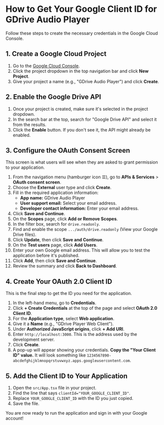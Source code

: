 # How to Get Your Google Client ID for GDrive Audio Player

Follow these steps to create the necessary credentials in the Google Cloud Console.

## 1. Create a Google Cloud Project

1.  Go to the [Google Cloud Console](https://console.cloud.google.com/).
2.  Click the project dropdown in the top navigation bar and click **New Project**.
3.  Give your project a name (e.g., "GDrive Audio Player") and click **Create**.

## 2. Enable the Google Drive API

1.  Once your project is created, make sure it's selected in the project dropdown.
2.  In the search bar at the top, search for "Google Drive API" and select it from the results.
3.  Click the **Enable** button. If you don't see it, the API might already be enabled.

## 3. Configure the OAuth Consent Screen

This screen is what users will see when they are asked to grant permission to your application.

1.  From the navigation menu (hamburger icon ☰), go to **APIs & Services** > **OAuth consent screen**.
2.  Choose the **External** user type and click **Create**.
3.  Fill in the required application information:
    *   **App name:** GDrive Audio Player
    *   **User support email:** Select your email address.
    *   **Developer contact information:** Enter your email address.
4.  Click **Save and Continue**.
5.  On the **Scopes** page, click **Add or Remove Scopes**.
6.  In the filter box, search for `drive.readonly`.
7.  Find and enable the scope `.../auth/drive.readonly` (View your Google Drive files).
8.  Click **Update**, then click **Save and Continue**.
9.  On the **Test users** page, click **Add Users**.
10. Enter your own Google email address. This will allow you to test the application before it's published.
11. Click **Add**, then click **Save and Continue**.
12. Review the summary and click **Back to Dashboard**.

## 4. Create Your OAuth 2.0 Client ID

This is the final step to get the ID you need for the application.

1.  In the left-hand menu, go to **Credentials**.
2.  Click **+ Create Credentials** at the top of the page and select **OAuth 2.0 Client ID**.
3.  For the **Application type**, select **Web application**.
4.  Give it a **Name** (e.g., "GDrive Player Web Client").
5.  Under **Authorized JavaScript origins**, click **+ Add URI**.
6.  Enter `http://localhost:3000`. This is the address used by the development server.
7.  Click **Create**.
8.  A pop-up will appear showing your credentials. **Copy the "Your Client ID" value.** It will look something like `1234567890-abcdefghijklmnopqrstuvwxyz.apps.googleusercontent.com`.

## 5. Add the Client ID to Your Application

1.  Open the `src/App.tsx` file in your project.
2.  Find the line that says `clientId="YOUR_GOOGLE_CLIENT_ID"`.
3.  Replace `YOUR_GOOGLE_CLIENT_ID` with the ID you just copied.
4.  Save the file.

You are now ready to run the application and sign in with your Google account!
